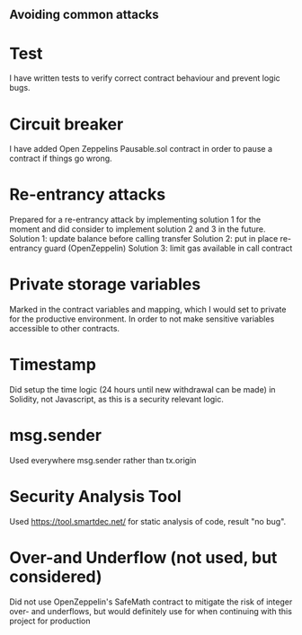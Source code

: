 ## Avoiding common attacks



# Test
I have written tests to verify correct contract behaviour and prevent logic bugs.

# Circuit breaker
I have added Open Zeppelins Pausable.sol contract in order to pause a contract if things go wrong.

# Re-entrancy attacks
Prepared for a re-entrancy attack by implementing solution 1 for the moment and did consider to implement solution 2 and 3 in the future.
Solution 1: update balance before calling transfer
Solution 2: put in place re-entrancy guard (OpenZeppelin)
Solution 3: limit gas available in call contract

# Private storage variables
Marked in the contract variables and mapping, which I would set to private for the productive environment. In order to not make sensitive variables accessible to other contracts.

# Timestamp
Did setup the time logic (24 hours until new withdrawal can be made) in Solidity, not Javascript, as this is a security relevant logic.

# msg.sender
Used everywhere msg.sender rather than tx.origin

# Security Analysis Tool
Used https://tool.smartdec.net/ for static analysis of code, result "no bug".


# Over-and Underflow (not used, but considered)
Did not use OpenZeppelin's SafeMath contract to mitigate the risk of integer over- and underflows, but would definitely use for when continuing with this project for production
